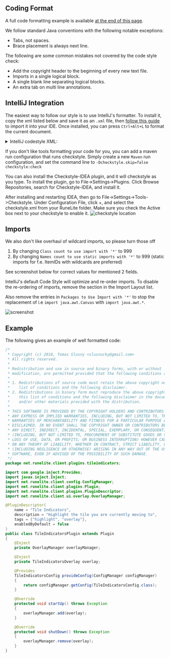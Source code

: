 ## Coding Format
A full code formatting example is available [at the end of this page](#example).

We follow standard Java conventions with the following notable exceptions:
* Tabs, not spaces.
* Brace placement is always next line.

The following are some common mistakes not covered by the code style check:
* Add the copyright header to the beginning of every new text file.
* Imports in a single logical block.
* A single blank line separating logical blocks.
* An extra tab on multi line annotations.

## IntelliJ Integration

The easiest way to follow our style is to use IntelliJ's formatter. To install it, copy the xml listed below and save it as an `.xml` file, then [follow this guide](https://www.jetbrains.com/help/idea/configuring-code-style.html#import-code-style) to import it into your IDE. Once installed, you can press `Ctrl+Alt+L` to format the current document.

<details>
  <summary>IntelliJ codestyle XML:</summary>

```xml
<code_scheme name="RuneLite" version="173">
  <option name="AUTODETECT_INDENTS" value="false" />
  <option name="OTHER_INDENT_OPTIONS">
    <value>
      <option name="USE_TAB_CHARACTER" value="true" />
    </value>
  </option>
  <option name="LINE_SEPARATOR" value="&#xA;" />
  <JavaCodeStyleSettings>
    <option name="LAYOUT_STATIC_IMPORTS_SEPARATELY" value="false" />
    <option name="CLASS_COUNT_TO_USE_IMPORT_ON_DEMAND" value="999" />
    <option name="NAMES_COUNT_TO_USE_IMPORT_ON_DEMAND" value="10" />
    <option name="PACKAGES_TO_USE_IMPORT_ON_DEMAND">
      <value />
    </option>
    <option name="IMPORT_LAYOUT_TABLE">
      <value>
        <package name="" withSubpackages="true" static="false" />
      </value>
    </option>
  </JavaCodeStyleSettings>
  <XML>
    <option name="XML_LEGACY_SETTINGS_IMPORTED" value="true" />
  </XML>
  <codeStyleSettings language="JAVA">
    <option name="BRACE_STYLE" value="2" />
    <option name="CLASS_BRACE_STYLE" value="2" />
    <option name="METHOD_BRACE_STYLE" value="2" />
    <option name="ELSE_ON_NEW_LINE" value="true" />
    <option name="CATCH_ON_NEW_LINE" value="true" />
    <option name="FINALLY_ON_NEW_LINE" value="true" />
    <option name="IF_BRACE_FORCE" value="3" />
    <option name="DOWHILE_BRACE_FORCE" value="3" />
    <option name="WHILE_BRACE_FORCE" value="3" />
    <option name="FOR_BRACE_FORCE" value="3" />
    <indentOptions>
      <option name="CONTINUATION_INDENT_SIZE" value="4" />
      <option name="USE_TAB_CHARACTER" value="true" />
    </indentOptions>
    <arrangement>
      <groups>
        <group>
          <type>GETTERS_AND_SETTERS</type>
          <order>KEEP</order>
        </group>
        <group>
          <type>OVERRIDDEN_METHODS</type>
          <order>BY_NAME</order>
        </group>
      </groups>
    </arrangement>
  </codeStyleSettings>
  <codeStyleSettings language="Python">
    <indentOptions>
      <option name="USE_TAB_CHARACTER" value="true" />
    </indentOptions>
  </codeStyleSettings>
  <codeStyleSettings language="XML">
    <indentOptions>
      <option name="USE_TAB_CHARACTER" value="true" />
    </indentOptions>
  </codeStyleSettings>
</code_scheme>
```
</details>

If you don't like tools formatting your code for you, you can add a maven run configuration that runs checkstyle.
Simply create a new `Maven` run configuration, and set the command line to `-Dcheckstyle.skip=false checkstyle:check`

You can also install the Checkstyle-IDEA plugin, and it will checkstyle as you type. To install the plugin, go to File->Settings->Plugins. Click Browse Repositories, search for Checkstyle-IDEA, and install it.

After installing and restarting IDEA, then go to File->Settings->Tools->Checkstyle. Under Configuration File, click +, and select the checkstyle.xml from your RuneLite folder. Make sure you check the Active box next to your checkstyle to enable it.
![checkstyle location](https://i.imgur.com/9gWqQjm.png)

## Imports

We also don't like overhaul of wildcard imports, so please turn those off
1. By changing `Class count to use import with '*'` to 999
2. By changing `Names count to use static imports with '*'` to 999 (static imports for f.e. ItemIDs with wildcards are preferred)

See screenshot below for correct values for mentioned 2 fields.

IntelliJ's default Code Style will optimize and re-order imports. To disable the re-ordering of imports, remove the section in the Import Layout list. 

Also remove the entries in `Packages to Use Import with '*'` to stop the replacement of i.e `import java.awt.Canvas` with `import java.awt.*`.

![screenshot](https://i.imgur.com/XlJzIKv.png)

## Example

The following gives an example of well formatted code:

```java
/*
 * Copyright (c) 2018, Tomas Slusny <slusnucky@gmail.com>
 * All rights reserved.
 *
 * Redistribution and use in source and binary forms, with or without
 * modification, are permitted provided that the following conditions are met:
 *
 * 1. Redistributions of source code must retain the above copyright notice, this
 *    list of conditions and the following disclaimer.
 * 2. Redistributions in binary form must reproduce the above copyright notice,
 *    this list of conditions and the following disclaimer in the documentation
 *    and/or other materials provided with the distribution.
 *
 * THIS SOFTWARE IS PROVIDED BY THE COPYRIGHT HOLDERS AND CONTRIBUTORS "AS IS" AND
 * ANY EXPRESS OR IMPLIED WARRANTIES, INCLUDING, BUT NOT LIMITED TO, THE IMPLIED
 * WARRANTIES OF MERCHANTABILITY AND FITNESS FOR A PARTICULAR PURPOSE ARE
 * DISCLAIMED. IN NO EVENT SHALL THE COPYRIGHT OWNER OR CONTRIBUTORS BE LIABLE FOR
 * ANY DIRECT, INDIRECT, INCIDENTAL, SPECIAL, EXEMPLARY, OR CONSEQUENTIAL DAMAGES
 * (INCLUDING, BUT NOT LIMITED TO, PROCUREMENT OF SUBSTITUTE GOODS OR SERVICES;
 * LOSS OF USE, DATA, OR PROFITS; OR BUSINESS INTERRUPTION) HOWEVER CAUSED AND
 * ON ANY THEORY OF LIABILITY, WHETHER IN CONTRACT, STRICT LIABILITY, OR TORT
 * (INCLUDING NEGLIGENCE OR OTHERWISE) ARISING IN ANY WAY OUT OF THE USE OF THIS
 * SOFTWARE, EVEN IF ADVISED OF THE POSSIBILITY OF SUCH DAMAGE.
 */
package net.runelite.client.plugins.tileindicators;

import com.google.inject.Provides;
import javax.inject.Inject;
import net.runelite.client.config.ConfigManager;
import net.runelite.client.plugins.Plugin;
import net.runelite.client.plugins.PluginDescriptor;
import net.runelite.client.ui.overlay.OverlayManager;

@PluginDescriptor(
	name = "Tile Indicators",
	description = "Highlight the tile you are currently moving to",
	tags = {"highlight", "overlay"},
	enabledByDefault = false
)
public class TileIndicatorsPlugin extends Plugin
{
	@Inject
	private OverlayManager overlayManager;

	@Inject
	private TileIndicatorsOverlay overlay;

	@Provides
	TileIndicatorsConfig provideConfig(ConfigManager configManager)
	{
		return configManager.getConfig(TileIndicatorsConfig.class);
	}

	@Override
	protected void startUp() throws Exception
	{
		overlayManager.add(overlay);
	}

	@Override
	protected void shutDown() throws Exception
	{
		overlayManager.remove(overlay);
	}
}
```
